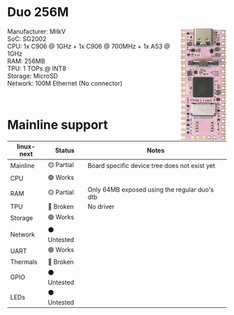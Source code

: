 # Duo 256M
<img align="right" src="https://github.com/System64fumo/linux/blob/main/assets/duo256.png" height="260">

Manufacturer: MilkV<br/>
SoC: SG2002<br/>
CPU: 1x C906 @ 1GHz + 1x C906 @ 700MHz + 1x A53 @ 1GHz<br/>
RAM: 256MB<br/>
TPU: 1 TOPs @ INT8<br/>
Storage: MicroSD<br/>
Network: 100M Ethernet (No connector)<br/>

<br/>

# Mainline support
| linux-next   | Status      | Notes                                         |
|--------------|-------------|-----------------------------------------------|
| Mainline     | 🟡 Partial  | Board specific device tree does not exist yet |
| CPU          | 🟢 Works    |                                               |
| RAM          | 🟡 Partial  | Only 64MB exposed using the regular duo's dtb |
| TPU          | 🔴 Broken   | No driver                                     |
| Storage      | 🟢 Works    |                                               |
| Network      | ⚫ Untested |                                               |
| UART         | 🟢 Works    |                                               |
| Thermals     | 🔴 Broken   |                                               |
| GPIO         | ⚫ Untested |                                               |
| LEDs         | ⚫ Untested |                                               |
